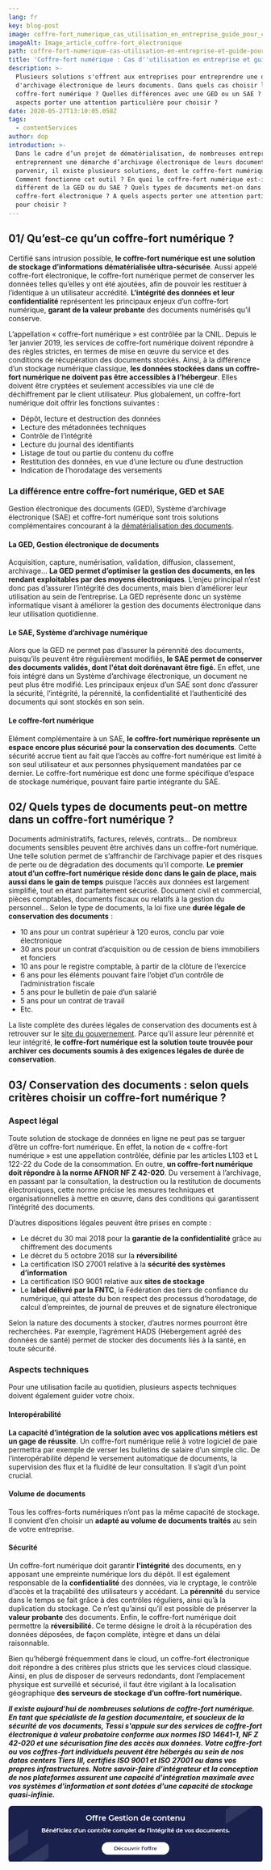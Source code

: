 ```yaml
---
lang: fr
key: blog-post
image: coffre-fort_numerique_cas_utilisation_en_entreprise_guide_pour_choisir-1-.png
imageAlt: Image_article_coffre-fort_électronique
path: coffre-fort-numerique-cas-utilisation-en-entreprise-et-guide-pour-choisir
title: 'Coffre-fort numérique : Cas d''utilisation en entreprise et guide pour choisir'
description: >-
  Plusieurs solutions s'offrent aux entreprises pour entreprendre une démarche
  d'archivage électronique de leurs documents. Dans quels cas choisir le
  coffre-fort numérique ? Quelles différences avec une GED ou un SAE ? A quels
  aspects porter une attention particulière pour choisir ?
date: 2020-05-27T13:10:05.058Z
tags:
  - contentServices
author: dop
introduction: >-
  Dans le cadre d’un projet de dématérialisation, de nombreuses entreprises
  entreprennent une démarche d’archivage électronique de leurs documents. Pour y
  parvenir, il existe plusieurs solutions, dont le coffre-fort numérique.
  Comment fonctionne cet outil ? En quoi le coffre-fort numérique est-il
  différent de la GED ou du SAE ? Quels types de documents met-on dans un
  coffre-fort électronique ? A quels aspects porter une attention particulière
  pour choisir ?
---
```

## 01/ Qu’est-ce qu’un coffre-fort numérique ?

Certifié sans intrusion possible, **le coffre-fort numérique est une solution de stockage d’informations dématérialisée ultra-sécurisée**. Aussi appelé coffre-fort électronique, le coffre-fort numérique permet de conserver les données telles qu’elles y ont été ajoutées, afin de pouvoir les restituer à l’identique à un utilisateur accrédité. **L’intégrité des données et leur confidentialité** représentent les principaux enjeux d’un coffre-fort numérique, **garant de la valeur probante** des documents numérisés qu’il conserve.

L’appellation « coffre-fort numérique » est contrôlée par la CNIL. Depuis le 1er janvier 2019, les services de coffre-fort numérique doivent répondre à des règles strictes, en termes de mise en œuvre du service et des conditions de récupération des documents stockés. Ainsi, à la différence d’un stockage numérique classique, **les données stockées dans un coffre-fort numérique ne doivent pas être accessibles à l’hébergeur**. Elles doivent être cryptées et seulement accessibles via une clé de déchiffrement par le client utilisateur. Plus globalement, un coffre-fort numérique doit offrir les fonctions suivantes :

* Dépôt, lecture et destruction des données
* Lecture des métadonnées techniques
* Contrôle de l’intégrité
* Lecture du journal des identifiants
* Listage de tout ou partie du contenu du coffre
* Restitution des données, en vue d’une lecture ou d’une destruction
* Indication de l’horodatage des versements 

### La différence entre coffre-fort numérique, GED et SAE

Gestion électronique des documents (GED), Système d’archivage électronique (SAE) et coffre-fort numérique sont trois solutions complémentaires concourant à la [dématérialisation des documents](https://blog-consulting-and-integration.tessi.eu/posts/dematerialisation-le-guide-complet).

#### La GED, Gestion électronique de documents

Acquisition, capture, numérisation, validation, diffusion, classement, archivage… **La GED permet d’optimiser la gestion des documents, en les rendant exploitables par des moyens électroniques**. L’enjeu principal n’est donc pas d’assurer l’intégrité des documents, mais bien d’améliorer leur utilisation au sein de l’entreprise. La GED représente donc un système informatique visant à améliorer la gestion des documents électronique dans leur utilisation quotidienne.

#### Le SAE, Système d’archivage numérique

Alors que la GED ne permet pas d’assurer la pérennité des documents, puisqu’ils peuvent être régulièrement modifiés, **le SAE permet de conserver des documents validés, dont l'état doit dorénavant être figé.** En effet, une fois intégré dans un Système d’archivage électronique, un document ne peut plus être modifié. Les principaux enjeux d’un SAE sont donc d’assurer la sécurité, l’intégrité, la pérennité, la confidentialité et l’authenticité des documents qui sont stockés en son sein.

#### Le coffre-fort numérique

Elément complémentaire à un SAE, **le coffre-fort numérique représente un espace encore plus sécurisé pour la conservation des documents**. Cette sécurité accrue tient au fait que l’accès au coffre-fort numérique est limité à son seul utilisateur et aux personnes physiquement mandatées par ce dernier. Le coffre-fort numérique est donc une forme spécifique d’espace de stockage numérique, pouvant faire partie intégrante du SAE.

## 02/ Quels types de documents peut-on mettre dans un coffre-fort numérique ?

Documents administratifs, factures, relevés, contrats… De nombreux documents sensibles peuvent être archivés dans un coffre-fort numérique. Une telle solution permet de s’affranchir de l’archivage papier et des risques de perte ou de dégradation des documents qu’il comporte. **Le premier atout d’un coffre-fort numérique réside donc dans le gain de place, mais aussi dans le gain de temps** puisque l’accès aux données est largement simplifié, tout en étant parfaitement sécurisé. Document civil et commercial, pièces comptables, documents fiscaux ou relatifs à la gestion du personnel… Selon le type de documents, la loi fixe une **durée légale de conservation des documents** :

* 10 ans pour un contrat supérieur à 120 euros, conclu par voie électronique
* 30 ans pour un contrat d’acquisition ou de cession de biens immobiliers et fonciers
* 10 ans pour le registre comptable, à partir de la clôture de l’exercice
* 6 ans pour les éléments pouvant faire l’objet d’un contrôle de l’administration fiscale
* 5 ans pour le bulletin de paie d’un salarié
* 5 ans pour un contrat de travail
* Etc.

La liste complète des durées légales de conservation des documents est à retrouver sur le [site du gouvernement](https://www.service-public.fr/professionnels-entreprises/vosdroits/F10029). Parce qu’il assure leur pérennité et leur intégrité, **le coffre-fort numérique est la solution toute trouvée pour archiver ces documents soumis à des exigences légales de durée de conservation**.

## 03/ Conservation des documents : selon quels critères choisir un coffre-fort numérique ?

### Aspect légal

Toute solution de stockage de données en ligne ne peut pas se targuer d’être un coffre-fort numérique. En effet, la notion de « coffre-fort numérique » est une appellation contrôlée, définie par les articles L103 et L 122-22 du Code de la consommation. En outre, **un coffre-fort numérique doit répondre à la norme AFNOR NF Z 42-020**. Du versement à l’archivage, en passant par la consultation, la destruction ou la restitution de documents électroniques, cette norme précise les mesures techniques et organisationnelles à mettre en œuvre, dans des conditions qui garantissent l’intégrité des documents.

D’autres dispositions légales peuvent être prises en compte :

* Le décret du 30 mai 2018 pour la **garantie de la confidentialité** grâce au chiffrement des documents
* Le décret du 5 octobre 2018 sur la **réversibilité**
* La certification ISO 27001 relative à la **sécurité des systèmes d’information**
* La certification ISO 9001 relative aux **sites de stockage**
* Le **label délivré par la FNTC**, la Fédération des tiers de confiance du numérique, qui atteste du bon respect des processus d’horodatage, de calcul d’empreintes, de journal de preuves et de signature électronique

Selon la nature des documents à stocker, d’autres normes pourront être recherchées. Par exemple, l’agrément HADS (Hébergement agréé des données de santé) permet de stocker des documents liés à la santé, en toute sécurité.

### Aspects techniques

Pour une utilisation facile au quotidien, plusieurs aspects techniques doivent également guider votre choix.

#### Interopérabilité

**La capacité d’intégration de la solution avec vos applications métiers est un gage de réussite**. Un coffre-fort numérique relié à votre logiciel de paie permettra par exemple de verser les bulletins de salaire d’un simple clic. De l’interopérabilité dépend le versement automatique de documents, la supervision des flux et la fluidité de leur consultation. Il s’agit d’un point crucial.

#### Volume de documents

Tous les coffres-forts numériques n’ont pas la même capacité de stockage. Il convient d’en choisir un **adapté au volume de documents traités** au sein de votre entreprise.

#### Sécurité

Un coffre-fort numérique doit garantir **l’intégrité** des documents, en y apposant une empreinte numérique lors du dépôt. Il est également responsable de la **confidentialité** des données, via le cryptage, le contrôle d’accès et la traçabilité des utilisateurs y accédant. La **pérennité** du service dans le temps se fait grâce à des contrôles réguliers, ainsi qu’à la duplication du stockage. Ce n’est qu’ainsi qu’il est possible de préserver la **valeur probante** des documents. Enfin, le coffre-fort numérique doit permettre la **réversibilité**. Ce terme désigne le droit à la récupération des données déposées, de façon complète, intègre et dans un délai raisonnable.

Bien qu’hébergé fréquemment dans le cloud, un coffre-fort électronique doit répondre à des critères plus stricts que les services cloud classique. Ainsi, en plus de disposer de serveurs redondants, dont l’emplacement physique est surveillé et sécurisé, il faut être vigilant à la localisation géographique **des serveurs de stockage d’un coffre-fort numérique.** 

***Il existe aujourd’hui de nombreuses solutions de coffre-fort numérique. En tant que spécialiste de la gestion documentaire, et soucieux de la sécurité de vos documents, Tessi s'appuie sur des services de coffre-fort électronique à valeur probatoire conforme aux normes ISO 14641-1, NF Z 42-020 et une sécurisation fine des accès aux données. Votre coffre-fort ou vos coffres-fort individuels peuvent être hébergés au sein de nos datas centers Tiers III, certifiés ISO 9001 et ISO 27001 ou dans vos propres infrastructures. Notre savoir-faire d'intégrateur et la conception de nos plateformes assurent une capacité d'intégration maximale avec vos systèmes d'information et sont dotées d'une capacité de stockage quasi-infinie.*** 

[![Coffre-fort numérique](banniere_offre_coffre-fort-electronique.png "Découvrir l'offre Gestion de contenu")](https://www.tessi.eu/fr/solution/technologies/edition-de-logiciels/document-management/gestion-de-contenus-dentreprise-ecm-bpm?utm_source=blog&utm_medium=in_article_banner&utm_content=5ee8a437d59cbc3afa13e101&utm_campaign=5ee8a44fd59cbc3afa13e110)